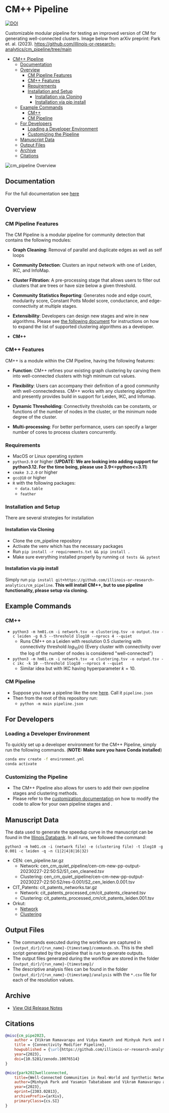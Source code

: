 # CM++ Pipeline

[![DOI](https://zenodo.org/badge/599799149.svg)](https://zenodo.org/doi/10.5281/zenodo.10076513)

Customizable modular pipeline for testing an improved version of CM for generating well-connected clusters. Image below from arXiv preprint: Park et. al. (2023). https://github.com/illinois-or-research-analytics/cm_pipeline/tree/main

- [CM++ Pipeline](#cm-pipeline)
  - [Documentation](#documentation)
  - [Overview](#overview)
    - [CM Pipeline Features](#cm-pipeline-features)
    - [CM++ Features](#cm-features)
    - [Requirements](#requirements)
    - [Installation and Setup](#installation-and-setup)
      - [Installation via Cloning](#installation-via-cloning)
      - [Installation via pip install](#installation-via-pip-install)
  - [Example Commands](#example-commands)
    - [CM++](#cm)
    - [CM Pipeline](#cm-pipeline-1)
  - [For Developers](#for-developers)
    - [Loading a Developer Environment](#loading-a-developer-environment)
    - [Customizing the Pipeline](#customizing-the-pipeline)
  - [Manuscript Data](#manuscript-data)
  - [Output Files](#output-files)
  - [Archive](#archive)
  - [Citations](#citations)

![cm_pipeline Overview](figures/cm_pp_overview.png)

## Documentation

For the full documentation see [here](https://illinois-or-research-analytics.github.io/cm_pipeline/)

## Overview

### CM Pipeline Features

The CM Pipeline is a modular pipeline for community detection that contains the following modules:

- **Graph Cleaning**: Removal of parallel and duplicate edges as well as self loops

- **Community Detection**: Clusters an input network with one of Leiden, IKC, and InfoMap. 

- **Cluster Filtration**: A pre-processing stage that allows users to filter out clusters that are trees or have size below a given threshold.

- **Community Statistics Reporting**: Generates node and edge count, modularity score, Constant Potts Model score, conductance, and edge-connectivity at multiple stages.

- **Extensibility**: Developers can design new stages and wire in new algorithms. Please see [the following document](pipeline_customization.md) for instructions on how to expand the list of supported clustering algorithms as a developer.

- **CM++**

### CM++ Features

CM++ is a module within the CM Pipeline, having the following features:

- **Function**: CM++ refines your existing graph clustering by carving them into well-connected clusters with high minimum cut values.

- **Flexibility**: Users can accompany their definition of a good community with well-connectedness. CM++ works with any clustering algorithm and presently provides build in support for Leiden, IKC, and Infomap.

- **Dynamic Thresholding**: Connectivity thresholds can be constants, or functions of the number of nodes in the cluster, or the minimum node degree of the cluster.

- **Multi-processing**: For better performance, users can specify a larger number of cores to process clusters concurrently.

### Requirements

- MacOS or Linux operating system
- `python3.9` or higher (**UPDATE: We are looking into adding support for python3.12. For the time being, please use 3.9<=python<=3.11**)
- `cmake 3.2.0` or higher
- `gcc@10` or higher
- `R` with the following packages:
  -  `data.table`
  -  `feather`

### Installation and Setup

There are several strategies for installation

#### Installation via Cloning

- Clone the cm_pipeline repository
- Activate the venv which has the necessary packages
- Run `pip install -r requirements.txt && pip install .`
- Make sure everything installed properly by running `cd tests && pytest`

#### Installation via pip install

Simply run `pip install git+https://github.com/illinois-or-research-analytics/cm_pipeline`. **This will install CM++, but to use pipeline functionality, please setup via cloning.**

## Example Commands

### CM++

- `python3 -m hm01.cm -i network.tsv -e clustering.tsv -o output.tsv -c leiden -g 0.5 --threshold 1log10 --nprocs 4 --quiet`
  - Runs CM++ on a Leiden with resolution 0.5 clustering with connectivity threshold $log_{10}(n)$ (Every cluster with connectivity over the log of the number of nodes is considered "well-connected")
- `python3 -m hm01.cm -i network.tsv -e clustering.tsv -o output.tsv -c ikc -k 10 --threshold 1log10 --nprocs 4 --quiet`
  - Similar idea but with IKC having hyperparameter $k=10$.

### CM Pipeline

- Suppose you have a pipeline like the one [here](examples/leiden.json). Call it `pipeline.json`
- Then from the root of this repository run:
  - `python -m main pipeline.json`

## For Developers

### Loading a Developer Environment

To quickly set up a developer environment for the CM++ Pipeline, simply run the following commands. (**NOTE: Make sure you have Conda installed**)

```bash
conda env create -f environment.yml
conda activate 
```

### Customizing the Pipeline

- The CM++ Pipeline also allows for users to add their own pipeline stages and clustering methods.
- Please refer to the [customization documentation](docs/pipeline_customization.md) on how to modify the code to allow for your own pipeline stages and .

## Manuscript Data

The data used to generate the speedup curve in the manuscript can be found in the [Illinois Databank](https://databank.illinois.edu/datasets/IDB-0908742). In all runs, we followed the command:

```python3 -m hm01.cm -i (network file) -e (clustering file) -t 1log10 -g 0.001 -c leiden -q -n (1|2|4|8|16|32)```

- CEN: cen_pipeline.tar.gz
  - Network: cen_cm_quiet_pipeline/cen-cm-new-pp-output-20230227-22:50:52/S1_cen_cleaned.tsv
  - Clustering: cen_cm_quiet_pipeline/cen-cm-new-pp-output-20230227-22:50:52/res-0.001/S2_cen_leiden.0.001.tsv
- CIT_Patents: cit_patents_networks.tar.gz
  - Network: cit_patents_processed_cm/cit_patents_cleaned.tsv
  - Clustering: cit_patents_processed_cm/cit_patents_leiden.001.tsv
- Orkut:
  - [Network](https://doi.org/10.6084/m9.figshare.24859140.v1)
  - [Clustering](https://doi.org/10.6084/m9.figshare.24860562.v1)

## Output Files

- The commands executed during the workflow are captured in `{output_dir}/{run_name}-{timestamp}/commands.sh`. This is the shell script generated by the pipeline that is run to generate outputs.
- The output files generated during the workflow are stored in the folder `{output_dir}/{run_name}-{timestamp}/`
- The descriptive analysis files can be found in the folder `{output_dir}/{run_name}-{timestamp}/analysis` with the `*.csv` file for each of the resolution values.

## Archive

- [View Old Release Notes](https://github.com/illinois-or-research-analytics/cm_pipeline/releases)

## Citations

```bibtex
@misc{cm_pipe2023,
    author = {Vikram Ramavarapu and Vidya Kamath and Minhyuk Park and Fabio Ayres and George Chacko},
    title = {Connectivity Modifier Pipeline},
    howpublished = {\url{https://github.com/illinois-or-research-analytics/cm_pipeline}},
    year={2023},
    doi={10.5281/zenodo.10076514}
}

@misc{park2023wellconnected,
    title={Well-Connected Communities in Real-World and Synthetic Networks}, 
    author={Minhyuk Park and Yasamin Tabatabaee and Vikram Ramavarapu and Baqiao Liu and Vidya Kamath Pailodi and Rajiv Ramachandran and Dmitriy Korobskiy and Fabio Ayres and George Chacko and Tandy Warnow},
    year={2023},
    eprint={2303.02813},
    archivePrefix={arXiv},
    primaryClass={cs.SI}
}
```
